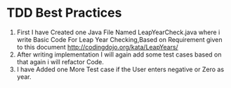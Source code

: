 # TDD Best Practices
1. First I have Created one Java File Named LeapYearCheck.java where i write Basic Code For Leap Year Checking,Based on Requirement given to this document
http://codingdojo.org/kata/LeapYears/
2. After writing implementation I will again add some test cases based on that again i will refactor Code.
3. I have Added one More Test case if the User enters negative or Zero as year.
